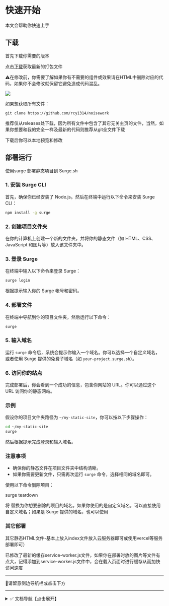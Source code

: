 # 快速开始

本文会帮助你快速上手

## 下载

首先下载你需要的版本

点击[下载](https://github.com/rcy1314/noisework/releases)获取最新的打包文件

⚠️在修改前，你需要了解如果你有不需要的组件或效果请在HTML中删除对应的代码，如果你不会修改就保留它避免造成代码混乱。

![](https://jsd.cdn.noisework.cn/gh/rcy1314/tuchuang@main/uPic/1724989372752.png)

如果想获取所有文件：

```
git clone https://github.com/rcy1314/noisework
```

推荐仅从releases处下载，因为所有文件中包含了其它无关主页的文件，当然，如果你想要和我的完全一样及最新的代码则推荐从git全文件下载

下载后你可以本地预览和修改

## 部署运行

 使用surge 部署静态项目到 Surge.sh

### 1. 安装 Surge CLI

首先，确保你已经安装了 Node.js。然后在终端中运行以下命令来安装 Surge CLI：

```bash
npm install -g surge
```

### 2. 创建项目文件夹

在你的计算机上创建一个新的文件夹，并将你的静态文件（如 HTML、CSS、JavaScript 和图片等）放入该文件夹中。

### 3. 登录 Surge

在终端中输入以下命令来登录 Surge：

```bash
surge login
```

根据提示输入你的 Surge 帐号和密码。

### 4. 部署文件

在终端中导航到你的项目文件夹，然后运行以下命令：

```bash
surge
```

### 5. 输入域名

运行 `surge` 命令后，系统会提示你输入一个域名。你可以选择一个自定义域名，或者使用 Surge 提供的免费子域名（如 `your-project.surge.sh`）。

### 6. 访问你的站点

完成部署后，你会看到一个成功的信息，包含你网站的 URL。你可以通过这个 URL 访问你的静态网站。

### 示例

假设你的项目文件夹路径为 `~/my-static-site`，你可以按以下步骤操作：

```bash
cd ~/my-static-site
surge
```

然后根据提示完成登录和输入域名。

### 注意事项

- 确保你的静态文件在项目文件夹中结构清晰。
- 如果你需要更新文件，只需再次运行 `surge` 命令，选择相同的域名即可。

使用以下命令删除项目：

surge teardown <your-domain>

将 <your-domain> 替换为你想要删除的项目的域名。如果你使用的是自定义域名，可以直接使用自定义域名；如果是 Surge 提供的域名，也可以使用

### 其它部署

其它静态HTML文件-基本上放入index文件放入云服务器即可或使用vercel等服务部署即可）

已修改了最新的缓存service-worker.js文件，如果你在部署时放的图片等文件有点大，记得添加到service-worker.js文件中，会在载入页面时进行缓存从而加快访问速度

------

🌈请留意侧边导航栏或点击下方

------

<details>
<summary>✅ 文档导航【点击展开】</summary>


### index首页

[概述](https://docs.noisework.cn/guide/index/intro.html)

[基本配置](https://docs.noisework.cn/guide/index/config.html)

[随机背景前景](https://docs.noisework.cn/guide/index/background.html)

[音乐部件](https://docs.noisework.cn/guide/index/music.html)

[问候提醒弹窗](https://docs.noisework.cn/guide/index/hello.html)

[模拟终端](https://docs.noisework.cn/guide/index/terminal.html)

[广告位部件](https://docs.noisework.cn/guide/index/ads.html)

[RSS动态卡片](https://docs.noisework.cn/guide/index/rss.html)

[侧边文字通告](https://docs.noisework.cn/guide/index/text.html)

[隐藏式时钟](https://docs.noisework.cn/guide/index/clock.html)

[隐藏式页脚](https://docs.noisework.cn/guide/index/footer.html)

[侧边导航按钮](https://docs.noisework.cn/guide/index/tab.html)

### home页

[概述](https://docs.noisework.cn/guide/home/intro.html)

[基本配置](https://docs.noisework.cn/guide/home/config.html)

[头像配置](https://docs.noisework.cn/guide/home/logo.html)

[音乐部件](https://docs.noisework.cn/guide/home/music.html)

[问候时间部件](https://docs.noisework.cn/guide/home/hello.html)

[RSS动态卡片](https://docs.noisework.cn/guide/home/rss.html)

[云盘资源卡片](https://docs.noisework.cn/guide/home/yunpan.html)

[摸鱼日历](https://docs.noisework.cn/guide/home/moyu.html)

[躲猫猫](https://docs.noisework.cn/guide/home/maomao.html)

[视频播放组件](https://docs.noisework.cn/guide/home/video.html)

[轮播相册](https://docs.noisework.cn/guide/home/photo.html)

[手机页导航](https://docs.noisework.cn/guide/home/nav.html)

[公告通知](https://docs.noisework.cn/guide/home/notify.html)

[每日60秒](https://docs.noisework.cn/guide/home/days.html)

### PWA模式

[配置](https://docs.noisework.cn/guide/pwa.html)

### loading载入

[配置](https://docs.noisework.cn/guide/loading.html)

### 聊天室

[配置](https://docs.noisework.cn/guide/chat.html)

### 右键菜单

[配置](https://docs.noisework.cn/guide/right.html)

## 音效效果

[配置](https://docs.noisework.cn/guide/sound.html)

</details>
